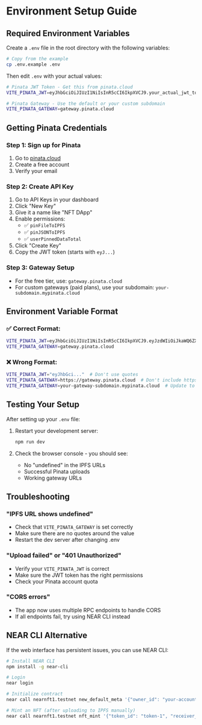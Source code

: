 # Environment Setup Guide

## Required Environment Variables

Create a `.env` file in the root directory with the following variables:

```bash
# Copy from the example
cp .env.example .env
```

Then edit `.env` with your actual values:

```bash
# Pinata JWT Token - Get this from pinata.cloud
VITE_PINATA_JWT=eyJhbGciOiJIUzI1NiIsInR5cCI6IkpXVCJ9.your_actual_jwt_token_here

# Pinata Gateway - Use the default or your custom subdomain
VITE_PINATA_GATEWAY=gateway.pinata.cloud
```

## Getting Pinata Credentials

### Step 1: Sign up for Pinata
1. Go to [pinata.cloud](https://pinata.cloud)
2. Create a free account
3. Verify your email

### Step 2: Create API Key
1. Go to API Keys in your dashboard
2. Click "New Key"
3. Give it a name like "NFT DApp"
4. Enable permissions:
   - ✅ `pinFileToIPFS`
   - ✅ `pinJSONToIPFS` 
   - ✅ `userPinnedDataTotal`
5. Click "Create Key"
6. Copy the JWT token (starts with `eyJ...`)

### Step 3: Gateway Setup
- For the free tier, use: `gateway.pinata.cloud`
- For custom gateways (paid plans), use your subdomain: `your-subdomain.mypinata.cloud`

## Environment Variable Format

### ✅ Correct Format:
```bash
VITE_PINATA_JWT=eyJhbGciOiJIUzI1NiIsInR5cCI6IkpXVCJ9.eyJzdWIiOiJkaWQ6ZXRocjoweEYxN...
VITE_PINATA_GATEWAY=gateway.pinata.cloud
```

### ❌ Wrong Format:
```bash
VITE_PINATA_JWT="eyJhbGci..."  # Don't use quotes
VITE_PINATA_GATEWAY=https://gateway.pinata.cloud  # Don't include https://
VITE_PINATA_GATEWAY=your-gateway-subdomain.mypinata.cloud  # Update to your actual subdomain
```

## Testing Your Setup

After setting up your `.env` file:

1. Restart your development server:
   ```bash
   npm run dev
   ```

2. Check the browser console - you should see:
   - No "undefined" in the IPFS URLs
   - Successful Pinata uploads
   - Working gateway URLs

## Troubleshooting

### "IPFS URL shows undefined"
- Check that `VITE_PINATA_GATEWAY` is set correctly
- Make sure there are no quotes around the value
- Restart the dev server after changing .env

### "Upload failed" or "401 Unauthorized"
- Verify your `VITE_PINATA_JWT` is correct
- Make sure the JWT token has the right permissions
- Check your Pinata account quota

### "CORS errors"
- The app now uses multiple RPC endpoints to handle CORS
- If all endpoints fail, try using NEAR CLI instead

## NEAR CLI Alternative

If the web interface has persistent issues, you can use NEAR CLI:

```bash
# Install NEAR CLI
npm install -g near-cli

# Login
near login

# Initialize contract
near call nearnft1.testnet new_default_meta '{"owner_id": "your-account.testnet"}' --accountId your-account.testnet

# Mint an NFT (after uploading to IPFS manually)
near call nearnft1.testnet nft_mint '{"token_id": "token-1", "receiver_id": "your-account.testnet", "token_metadata": {"title": "My NFT", "description": "Description", "media": "https://gateway.pinata.cloud/ipfs/YOUR_CID"}}' --accountId your-account.testnet --deposit 0.01
```
